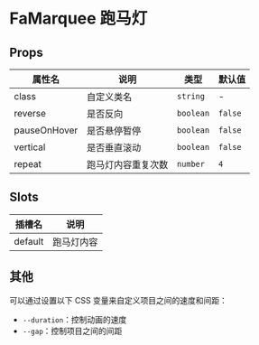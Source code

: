 # FaMarquee 跑马灯 <Badge type="pro" text="专业版" /> <Badge text="v5.2.0" />

## Props

| 属性名       | 说明               | 类型      | 默认值  |
| ------------ | ------------------ | --------- | ------- |
| class        | 自定义类名         | `string`  | -       |
| reverse      | 是否反向           | `boolean` | `false` |
| pauseOnHover | 是否悬停暂停       | `boolean` | `false` |
| vertical     | 是否垂直滚动       | `boolean` | `false` |
| repeat       | 跑马灯内容重复次数 | `number`  | `4`     |

## Slots

| 插槽名  | 说明     |
| ------- | -------- |
| default | 跑马灯内容 |

## 其他

可以通过设置以下 CSS 变量来自定义项目之间的速度和间距：

- `--duration`：控制动画的速度
- `--gap`：控制项目之间的间距